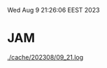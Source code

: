 Wed Aug  9 21:26:06 EEST 2023
# JAM
<a href='./cache/202308/09_21.log'>./cache/202308/09_21.log</a>
